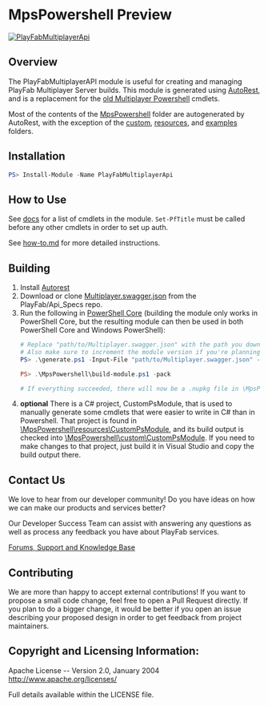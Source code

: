 # MpsPowershell Preview
[![PlayFabMultiplayerApi](https://img.shields.io/powershellgallery/v/PlayFabMultiplayerApi.svg?style=flat-square&label=PlayFabMultiplayerApi)](https://www.powershellgallery.com/packages/PlayFabMultiplayerApi/)

## Overview

The PlayFabMultiplayerAPI module is useful for creating and managing PlayFab Multiplayer Server builds. This module is generated using [AutoRest](https://github.com/Azure/AutoRest), and is a replacement for the [old Multiplayer Powershell](https://github.com/PlayFab/MultiplayerPowershell) cmdlets.

Most of the contents of the [MpsPowershell](\MpsPowershell) folder are autogenerated by AutoRest, with the exception of the [custom](\MpsPowershell\custom), [resources](\MpsPowershell\resources), and [examples](\MpsPowershell\examples) folders.

## Installation

```powershell
PS> Install-Module -Name PlayFabMultiplayerApi
```

## How to Use

See [docs](\MpsPowershell\docs) for a list of cmdlets in the module. `Set-PfTitle` must be called before any other cmdlets in order to set up auth. 

See [how-to.md](how-to.md) for more detailed instructions.

## Building
1. Install [Autorest](https://github.com/Azure/AutoRest)
1. Download or clone [Multiplayer.swagger.json](https://github.com/PlayFab/API_Specs/blob/master/Swagger/PlayFab/Multiplayer.swagger.json) from the PlayFab/Api_Specs repo.
1. Run the following in [PowerShell Core](https://github.com/powershell/powershell) (building the module only works in PowerShell Core, but the resulting module can then be used in both PowerShell Core and Windows PowerShell):
    ```powershell
    # Replace "path/to/Multiplayer.swagger.json" with the path you downloaded the file to.
    # Also make sure to increment the module version if you're planning on publishing to PowerShell Gallery.
    PS> .\generate.ps1 -Input-File "path/to/Multiplayer.swagger.json" -Module-Version 0.1.0
    
    PS> .\MpsPowershell\build-module.ps1 -pack

    # If everything succeeded, there will now be a .nupkg file in \MpsPowershell\bin that you can publish to PowerShell Gallery.
    ```
1. **optional** There is a C# project, CustomPsModule, that is used to manually generate some cmdlets that were easier to write in C# than in Powershell. That project is found in  [\MpsPowershell\resources\CustomPsModule](MpsPowershell/resources/CustomPsModule), and its build output is checked into [\MpsPowershell\custom\CustomPsModule](MpsPowershell/custom/CustomPsModule). If you need to make changes to that project, just build it in Visual Studio and copy the build output there. 

## Contact Us
We love to hear from our developer community!
Do you have ideas on how we can make our products and services better?

Our Developer Success Team can assist with answering any questions as well as process any feedback you have about PlayFab services.

[Forums, Support and Knowledge Base](https://community.playfab.com/index.html)

## Contributing

We are more than happy to accept external contributions! If you want to propose a small code change, feel free to open a Pull Request directly. If you plan to do a bigger change, it would be better if you open an issue describing your proposed design in order to get feedback from project maintainers.

## Copyright and Licensing Information:

  Apache License --
  Version 2.0, January 2004
  http://www.apache.org/licenses/

  Full details available within the LICENSE file.
